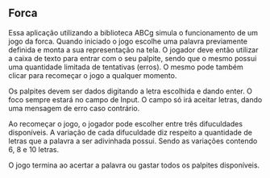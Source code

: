 ## Forca

Essa aplicação utilizando a biblioteca ABCg simula o funcionamento de um jogo da forca.
Quando iniciado o jogo escolhe uma palavra previamente definida e monta a sua representação na tela.
O jogador deve então utilizar a caixa de texto para entrar com o seu palpite, sendo que o mesmo possui uma
quantidade limitada de tentativas (erros). O mesmo pode também clicar para recomeçar o jogo a qualquer momento.

Os palpites devem ser dados digitando a letra escolhida e dando enter. O foco sempre estará no campo de Input.
O campo só irá aceitar letras, dando uma mensagem de erro caso contrário.

Ao recomeçar o jogo, o jogador pode escolher entre três difuculdades disponíveis. A variação de cada difuculdade
diz respeito a quantidade de letras que a palavra a ser adivinhada possui. Sendo as variações contendo 6, 8 e 10 letras.

O jogo termina ao acertar a palavra ou gastar todos os palpites disponíveis.
